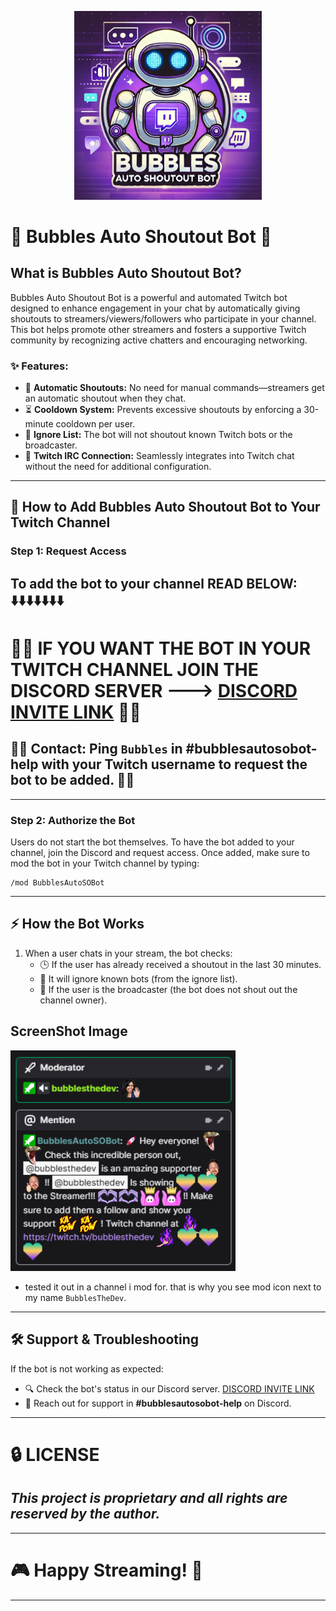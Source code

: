 <p align="center">
  <img src="https://github.com/KernFerm/Bubbles-Auto-SO-Bot/blob/main/bubbles-auto-so-bot.png" width="300" alt="Bubbles Auto Shoutout Bot Logo">
</p>

# 🚀 Bubbles Auto Shoutout Bot 🎉

## What is Bubbles Auto Shoutout Bot?
Bubbles Auto Shoutout Bot is a powerful and automated Twitch bot designed to enhance engagement in your chat by automatically giving shoutouts to streamers/viewers/followers who participate in your channel. This bot helps promote other streamers and fosters a supportive Twitch community by recognizing active chatters and encouraging networking.

### ✨ Features:
- 🤖 **Automatic Shoutouts:** No need for manual commands—streamers get an automatic shoutout when they chat.
- ⏳ **Cooldown System:** Prevents excessive shoutouts by enforcing a 30-minute cooldown per user.
- 🚫 **Ignore List:** The bot will not shoutout known Twitch bots or the broadcaster.
- 🔗 **Twitch IRC Connection:** Seamlessly integrates into Twitch chat without the need for additional configuration.

---

## 📌 How to Add Bubbles Auto Shoutout Bot to Your Twitch Channel

### Step 1: Request Access
To add the bot to your channel READ BELOW:
⬇️⬇️⬇️⬇️⬇️⬇️⬇️
---
# 🚨🚨 **IF YOU WANT THE BOT IN YOUR TWITCH CHANNEL JOIN THE DISCORD SERVER ---> [DISCORD INVITE LINK](https://discord.gg/eCGpWUf5aR)** 🚨🚨
## 🚨🚨 **Contact:** Ping `Bubbles` in **#bubblesautosobot-help** with your Twitch username to request the bot to be added. 🚨🚨
---
### Step 2: Authorize the Bot

Users do not start the bot themselves. To have the bot added to your channel, join the Discord and request access. Once added, make sure to mod the bot in your Twitch channel by typing:
```
/mod BubblesAutoSOBot
```
---

## ⚡ How the Bot Works
1. When a user chats in your stream, the bot checks:
   - 🕒 If the user has already received a shoutout in the last 30 minutes.
   - 🚫 It will ignore known bots (from the ignore list).
   - 🎥 If the user is the broadcaster (the bot does not shout out the channel owner).


## ScreenShot Image
<p align="left">
  <img src="https://github.com/KernFerm/Bubbles-Auto-SO-Bot/blob/main/image-1.png" width="360" alt="screenshot">
</p>


- tested it out in a channel i mod for. that is why you see mod icon next to my name `BubblesTheDev`.

---

## 🛠️ Support & Troubleshooting
If the bot is not working as expected:
- 🔍 Check the bot's status in our Discord server. [DISCORD INVITE LINK](https://discord.gg/eCGpWUf5aR)
- 💬 Reach out for support in **#bubblesautosobot-help** on Discord.

---
# 🔒 LICENSE
## ***This project is proprietary and all rights are reserved by the author.***
---
# 🎮 **Happy Streaming!** 🚀
---
